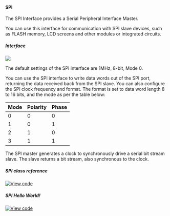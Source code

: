 #### SPI

The SPI Interface provides a Serial Peripheral Interface Master.

You can use this interface for communication with SPI slave devices, such as FLASH memory, LCD screens and other modules or integrated circuits.

##### Interface

<span class="images">![](../../images/pin_out.png)</span>

The default settings of the SPI interface are 1MHz, 8-bit, Mode 0.

You can use the SPI interface to write data words out of the SPI port, returning the data received back from the SPI slave. You can also configure the SPI clock frequency and format. The format is set to data word length 8 to 16 bits, and the mode as per the table below:

Mode |  Polarity |  Phase  
---|---|---  
0 | 0 | 0  
1 | 0 | 1  
2 | 1 | 0  
3 | 1 | 1  

The SPI master generates a clock to synchronously drive a serial bit stream slave. The slave returns a bit stream, also synchronous to the clock.

##### SPI class reference

[![View code](https://www.mbed.com/embed/?type=library)](https://docs.mbed.com/docs/mbed-os-api/en/mbed-os-5.5/api/classmbed_1_1SPI.html)

##### SPI Hello World!

[![View code](https://www.mbed.com/embed/?url=https://developer.mbed.org/teams/mbed_example/code/SPI_HelloWorld/)](https://developer.mbed.org/teams/mbed_example/code/SPI_HelloWorld/file/dd9e7d208cbd/main.cpp)
